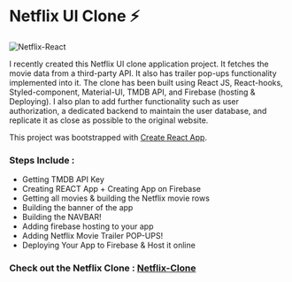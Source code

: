 # Netflix UI Clone ⚡

![Netflix-React](https://user-images.githubusercontent.com/61475220/96146654-280b4a80-0f24-11eb-86ea-9c2c6e5d6517.png)

I recently created this Netflix UI clone application project. It fetches the movie data from a third-party API. It also has trailer pop-ups functionality implemented into it. The clone has been built using React JS, React-hooks, Styled-component, Material-UI, TMDB API, and Firebase (hosting & Deploying). I also plan to add further functionality such as user authorization, a dedicated backend to maintain the user database, and replicate it as close as possible to the original website.

This project was bootstrapped with [Create React App](https://github.com/facebook/create-react-app).

### Steps Include : 
- Getting TMDB API Key
- Creating REACT App + Creating App on Firebase
- Getting all movies & building the Netflix movie rows
- Building the banner of the app
- Building the NAVBAR!
- Adding firebase hosting to your app
- Adding Netflix Movie Trailer POP-UPS!
- Deploying Your App to Firebase & Host it online

### Check out the Netflix Clone : [Netflix-Clone](https://netflix-clone-a0b70.web.app)

